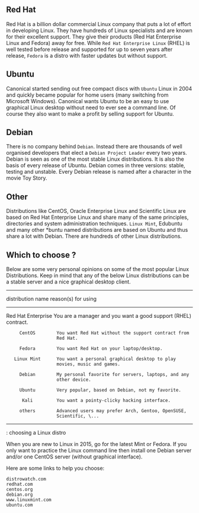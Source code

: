 ## Red Hat

Red Hat is a billion dollar commercial Linux company that puts a lot of
effort in developing Linux. They have hundreds of Linux specialists and
are known for their excellent support. They give their products (Red Hat
Enterprise Linux and Fedora) away for free. While
`Red Hat Enterprise Linux` (RHEL) is well tested before
release and supported for up to seven years after release,
`Fedora` is a distro with faster updates but without
support.

## Ubuntu

Canonical started sending out free compact discs with
`Ubuntu` Linux in 2004 and quickly became popular for home
users (many switching from Microsoft Windows). Canonical wants Ubuntu to
be an easy to use graphical Linux desktop without need to ever see a
command line. Of course they also want to make a profit by selling
support for Ubuntu.

## Debian

There is no company behind `Debian`. Instead there are
thousands of well organised developers that elect a
`Debian Project Leader` every two years. Debian is seen as one of the
most stable Linux distributions. It is also the basis of every release
of Ubuntu. Debian comes in three versions: stable, testing and unstable.
Every Debian release is named after a character in the movie Toy Story.

## Other

Distributions like CentOS, Oracle Enterprise
Linux and Scientific Linux are
based on Red Hat Enterprise Linux and share many of the same principles,
directories and system administration techniques.
`Linux Mint`, Edubuntu and many other
\*buntu named distributions are based on Ubuntu and thus share a lot
with Debian. There are hundreds of other Linux distributions.

## Which to choose ?

Below are some very personal opinions on some of the most popular Linux
Distributions. Keep in mind that any of the below Linux distributions
can be a stable server and a nice graphical desktop client.

  -----------------------------------------------------------------------
   distribution name   reason(s) for using
  -------------------- --------------------------------------------------
   Red Hat Enterprise  You are a manager and you want a good support
         (RHEL)        contract.

         CentOS        You want Red Hat without the support contract from
                       Red Hat.

         Fedora        You want Red Hat on your laptop/desktop.

       Linux Mint      You want a personal graphical desktop to play
                       movies, music and games.

         Debian        My personal favorite for servers, laptops, and any
                       other device.

         Ubuntu        Very popular, based on Debian, not my favorite.

          Kali         You want a pointy-clicky hacking interface.

         others        Advanced users may prefer Arch, Gentoo, OpenSUSE,
                       Scientific, \...
  -----------------------------------------------------------------------

  : choosing a Linux distro

When you are new to Linux in 2015, go for the latest Mint or Fedora. If
you only want to practice the Linux command line then install one Debian
server and/or one CentOS server (without graphical interface).

Here are some links to help you choose:

    distrowatch.com
    redhat.com
    centos.org
    debian.org
    www.linuxmint.com
    ubuntu.com

